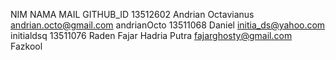  NIM 		NAMA 							MAIL 					GITHUB_ID
 13512602	Andrian Octavianus				andrian.octo@gmail.com	andrianOcto
 13511068 	Daniel							initia_ds@yahoo.com		initialdsq
13511076	Raden Fajar Hadria Putra 		fajarghosty@gmail.com	Fazkool
